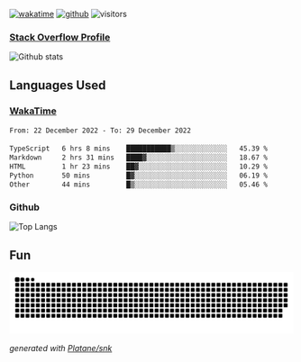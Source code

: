 [![wakatime](https://wakatime.com/badge/user/82c377cd-a54c-404c-b7df-177b313ca539.svg)](https://wakatime.com/@82c377cd-a54c-404c-b7df-177b313ca539)
[![github](https://img.shields.io/github/followers/xinthose?logo=github&style=plastic)](https://github.com/alanhamlett?tab=followers)
![visitors](https://visitor-badge.glitch.me/badge?page_id=xinthose&left_color=green&right_color=red)
### [Stack Overflow Profile](https://stackoverflow.com/users/4056146/xinthose)

![Github stats](https://github-readme-stats.vercel.app/api?username=xinthose&show_icons=true&theme=radical&count_private=true)

## Languages Used

### [WakaTime](https://wakatime.com/)
<!--START_SECTION:waka-->

```text
From: 22 December 2022 - To: 29 December 2022

TypeScript   6 hrs 8 mins    ███████████▒░░░░░░░░░░░░░   45.39 %
Markdown     2 hrs 31 mins   ████▓░░░░░░░░░░░░░░░░░░░░   18.67 %
HTML         1 hr 23 mins    ██▓░░░░░░░░░░░░░░░░░░░░░░   10.29 %
Python       50 mins         █▓░░░░░░░░░░░░░░░░░░░░░░░   06.19 %
Other        44 mins         █▒░░░░░░░░░░░░░░░░░░░░░░░   05.46 %
```

<!--END_SECTION:waka-->

### Github

![Top Langs](https://github-readme-stats.vercel.app/api/top-langs/?username=xinthose)

## Fun
![github contribution grid snake animation](https://raw.githubusercontent.com/xinthose/xinthose/output/github-contribution-grid-snake.svg)

_generated with [Platane/snk](https://github.com/Platane/snk)_
